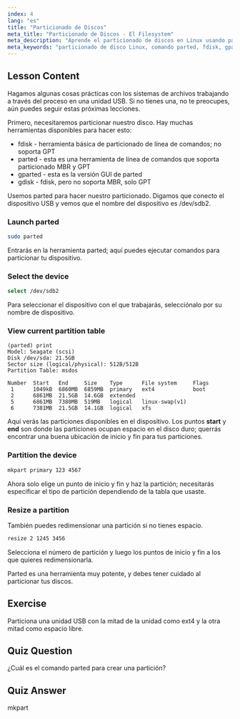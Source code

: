 ```yaml
---
index: 4
lang: "es"
title: "Particionado de Discos"
meta_title: "Particionado de Discos - El Filesystem"
meta_description: "Aprende el particionado de discos en Linux usando parted. Entiende cómo particionar, seleccionar, ver y redimensionar discos. ¡Empieza con esta guía para principiantes!"
meta_keywords: "particionado de disco Linux, comando parted, fdisk, gparted, tutorial Linux, Linux para principiantes, gestión de discos, guía Linux"
---
```


## Lesson Content

Hagamos algunas cosas prácticas con los sistemas de archivos trabajando a través del proceso en una unidad USB. Si no tienes una, no te preocupes, aún puedes seguir estas próximas lecciones.

Primero, necesitaremos particionar nuestro disco. Hay muchas herramientas disponibles para hacer esto:

- fdisk - herramienta básica de particionado de línea de comandos; no soporta GPT
- parted - esta es una herramienta de línea de comandos que soporta particionado MBR y GPT
- gparted - esta es la versión GUI de parted
- gdisk - fdisk, pero no soporta MBR, solo GPT

Usemos parted para hacer nuestro particionado. Digamos que conecto el dispositivo USB y vemos que el nombre del dispositivo es /dev/sdb2.

### Launch parted

```bash
sudo parted
```

Entrarás en la herramienta parted; aquí puedes ejecutar comandos para particionar tu dispositivo.

### Select the device

```bash
select /dev/sdb2
```

Para seleccionar el dispositivo con el que trabajarás, selecciónalo por su nombre de dispositivo.

### View current partition table

```plaintext
(parted) print
Model: Seagate (scsi)
Disk /dev/sda: 21.5GB
Sector size (logical/physical): 512B/512B
Partition Table: msdos

Number  Start   End     Size    Type      File system     Flags
 1      1049kB  6860MB  6859MB  primary   ext4            boot
 2      6861MB  21.5GB  14.6GB  extended
 5      6861MB  7380MB  519MB   logical   linux-swap(v1)
 6      7381MB  21.5GB  14.1GB  logical   xfs
```

Aquí verás las particiones disponibles en el dispositivo. Los puntos **start** y **end** son donde las particiones ocupan espacio en el disco duro; querrás encontrar una buena ubicación de inicio y fin para tus particiones.

### Partition the device

```bash
mkpart primary 123 4567
```

Ahora solo elige un punto de inicio y fin y haz la partición; necesitarás especificar el tipo de partición dependiendo de la tabla que usaste.

### Resize a partition

También puedes redimensionar una partición si no tienes espacio.

```bash
resize 2 1245 3456
```

Selecciona el número de partición y luego los puntos de inicio y fin a los que quieres redimensionarla.

Parted es una herramienta muy potente, y debes tener cuidado al particionar tus discos.

## Exercise

Particiona una unidad USB con la mitad de la unidad como ext4 y la otra mitad como espacio libre.

## Quiz Question

¿Cuál es el comando parted para crear una partición?

## Quiz Answer

mkpart
